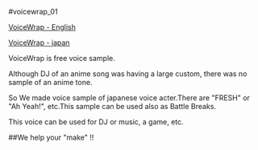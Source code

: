#voicewrap_01

 [VoiceWrap - English](http://voicewrap-en.tumblr.com "Voicewrap - EN")  
 
 [VoiceWrap - japan](http://voicewrap.com "VoiceWrap - ja")
 
 
 VoiceWrap is free voice sample.  
 
 Although DJ of an anime song was having a large custom, there was no sample of an anime tone.   
 
 So We made voice sample of japanese voice acter.There are "FRESH" or "Ah Yeah!", etc.This sample can be used also as Battle Breaks. 
 
 This voice can be used for DJ or music, a game, etc.   
 
 
##We help your "make" !!